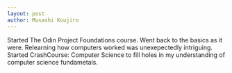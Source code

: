 ```yaml
---
layout: post
author: Musashi Koujiro
---
```


Started The Odin Project Foundations course. Went back to the basics as it were. Relearning how computers worked was unexepectedly intriguing. 
Started CrashCourse: Computer Science to fill holes in my understanding of computer science fundametals. 

